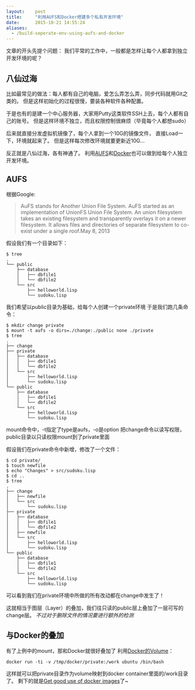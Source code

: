 ```yaml
---
layout:    post
title:     "利用AUFS和Docker搭建多个私有开发环境"
date:      2015-10-21 14:55:24
aliases:
  - /build-seperate-env-using-aufs-and-docker
---
```


文章的开头先提个问题：
我们平常的工作中，一般都是怎样让每个人都拿到独立开发环境的呢？

<!--MORE-->

## 八仙过海

比如最常见的做法：每人都有自己的电脑，爱怎么弄怎么弄，同步代码就用Git之类的。
但是这样初始化的过程很慢，要装各种软件各种配置。

于是也有的是建一个中心服务器，大家用Putty这类软件SSH上去，每个人都有自己的账号。
但是这样环境不独立，而且权限控制很麻烦（毕竟每个人都想sudo）

后来就直接分发虚拟机镜像了，每个人拿到一个10G的镜像文件，
直接Load一下，环境就起来了。
但是这样每次修改环境就要更新近10G…

反正就是八仙过海，各有神通了。
利用[AUFS][aufs]和[Docker][docker-intro]也可以做到给每个人独立开发环境。


## AUFS

根据Google:

> AuFS stands for Another Union File System. AuFS started as an implementation of UnionFS Union File System. An union filesystem takes an existing filesystem and transparently overlays it on a newer filesystem. It allows files and directories of separate filesystem to co-exist under a single roof.May 8, 2013

假设我们有一个目录如下：

```
$ tree
.
└── public
    ├── database
    │   ├── dbfile1
    │   └── dbfile2
    └── src
        ├── helloworld.lisp
        └── sudoku.lisp
```

我们希望以public目录为基础，给每个人创建一个private环境
于是我们跑几条命令：

```
$ mkdir change private
$ mount -t aufs -o dirs=./change:./public none ./private
$ tree
.
├── change
├── private
│   ├── database
│   │   ├── dbfile1
│   │   └── dbfile2
│   └── src
│       ├── helloworld.lisp
│       └── sudoku.lisp
└── public
    ├── database
    │   ├── dbfile1
    │   └── dbfile2
    └── src
        ├── helloworld.lisp
        └── sudoku.lisp
```

mount命令中，-t指定了type是aufs，-o是option
把change命令以读写权限，public目录以只读权限mount到了private里面

假设我们在private命令中新增，修改了一个文件：

```
$ cd private/
$ touch newfile
$ echo "Changes" > src/sudoku.lisp
$ cd ..
$ tree
.
├── change
│   ├── newfile
│   └── src
│       └── sudoku.lisp
├── private
│   ├── database
│   │   ├── dbfile1
│   │   └── dbfile2
│   ├── newfile
│   └── src
│       ├── helloworld.lisp
│       └── sudoku.lisp
└── public
    ├── database
    │   ├── dbfile1
    │   └── dbfile2
    └── src
        ├── helloworld.lisp
        └── sudoku.lisp
```

可以看到我们在private环境中所做的所有改动都在change中发生了！

这就相当于图层（Layer）的叠加，我们往只读的public层上叠加了一层可写的change层。
*不过对于删除文件的情况要进行额外的检测*


## 与Docker的叠加

有了上例中的mount，那和Docker就很好叠加了
利用[Docker的Volume][docker-volume]：

```
docker run -ti -v /tmp/docker/private:/work ubuntu /bin/bash
```

这样就可以把private目录作为volume映射到docker container里面的/work目录了。
剩下的就是[Get good use of docker images][docker-images]了~

[aufs]:            https://coolshell.cn/articles/17061.html
[docker-images]:   https://docs.docker.com/userguide/dockerimages/
[docker-intro]:    /virtual-machine-vs-vagrant-vs-docker
[docker-volume]:   https://docs.docker.com/userguide/dockervolumes/
